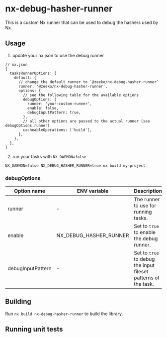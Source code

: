 # nx-debug-hasher-runner

This is a custom Nx runner that can be used to debug the hashers used by Nx.

## Usage

1. update your nx.json to use the debug runner

```json5
// nx.json
{
  tasksRunnerOptions: {
    default: {
      // change the default runner to `@zeeko/nx-debug-hasher-runner`
      runner: '@zeeko/nx-debug-hasher-runner',
      options: {
        // see the following table for the available options
        debugOptions: {
          runner: 'your-custom-runner',
          enable: false,
          debugInputPattern: true,
        },
        // all other options are passed to the actual runner (see debugOptions.runner)
        cacheableOperations: ['build'],
      },
    },
  },
}
```

2. run your tasks with `NX_DAEMON=false`

```shell
NX_DAEMON=false NX_DEBUG_HASHER_RUNNER=true nx build my-project
```

### debugOptions

| Option name       | ENV variable           | Description                                                    | Default                             |
| ----------------- | ---------------------- | -------------------------------------------------------------- | ----------------------------------- |
| runner            | -                      | The runner to use for running tasks.                           | Optional, `nx/tasks-runner/default` |
| enable            | NX_DEBUG_HASHER_RUNNER | Set to `true` to enable the debug runner.                      | Optional, `false`                   |
| debugInputPattern | -                      | Set to `true` to debug the input fileset patterns of the task. | Optional, `false`                   |

## Building

Run `nx build nx-debug-hasher-runner` to build the library.

## Running unit tests

